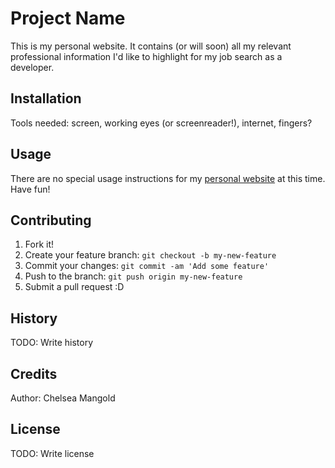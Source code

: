 # Project Name

This is my personal website. It contains (or will soon) all my relevant professional information I'd like to highlight for my job search as a developer.

## Installation

Tools needed: screen, working eyes (or screenreader!), internet, fingers?

## Usage

There are no special usage instructions for my [personal website](narriteration.github.io) at this time. Have fun!

## Contributing

1. Fork it!
2. Create your feature branch: `git checkout -b my-new-feature`
3. Commit your changes: `git commit -am 'Add some feature'`
4. Push to the branch: `git push origin my-new-feature`
5. Submit a pull request :D

## History

TODO: Write history

## Credits

Author: Chelsea Mangold


## License

TODO: Write license
